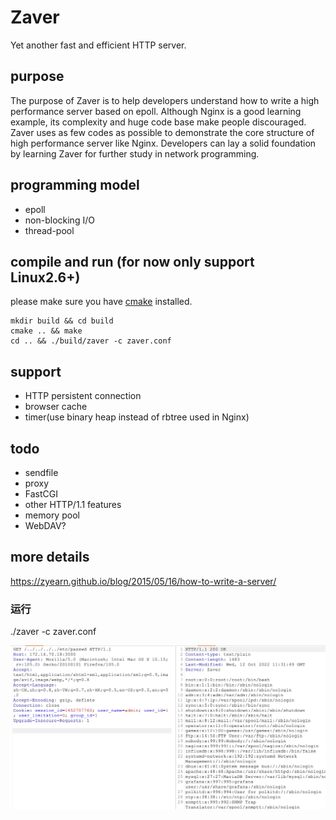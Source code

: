 Zaver
=====

Yet another fast and efficient HTTP server.

## purpose

The purpose of Zaver is to help developers understand how to write a high performance server based on epoll. Although Nginx is a good learning example, its complexity and huge code base make people discouraged. Zaver uses as few codes as possible to demonstrate the core structure of high performance server like Nginx. Developers can lay a solid foundation by learning Zaver for further study in network programming.

## programming model

* epoll
* non-blocking I/O
* thread-pool

## compile and run (for now only support Linux2.6+)

please make sure you have [cmake](https://cmake.org/) installed.
```
mkdir build && cd build
cmake .. && make
cd .. && ./build/zaver -c zaver.conf
```

## support

* HTTP persistent connection
* browser cache
* timer(use binary heap instead of rbtree used in Nginx)

## todo

* sendfile
* proxy
* FastCGI
* other HTTP/1.1 features
* memory pool
* WebDAV?

## more details

https://zyearn.github.io/blog/2015/05/16/how-to-write-a-server/


### 运行
./zaver -c zaver.conf

![图 1](images/08534a22a01b6eab589cc4332bbb9f03875d1e907179bf468fd63d4a121a8571.png)  


